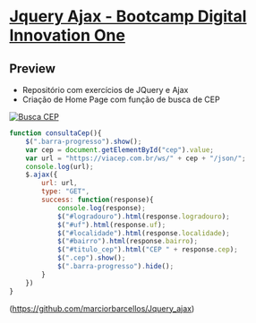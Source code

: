 # [Jquery Ajax - Bootcamp Digital Innovation One](https://github.com/marciorbarcellos/Jquery_ajax)

## Preview

- Repositório com exercícios de JQuery e Ajax
- Criação de Home Page com função de busca de CEP

[![Busca CEP](https://i.imgur.com/EEBWLhl.jpg "Busca CEP")](https://i.imgur.com/EEBWLhl.jpg "Busca CEP")

```javascript
function consultaCep(){
    $(".barra-progresso").show();
    var cep = document.getElementById("cep").value;
    var url = "https://viacep.com.br/ws/" + cep + "/json/";
    console.log(url);
    $.ajax({
        url: url,
        type: "GET",
        success: function(response){
            console.log(response);
            $("#logradouro").html(response.logradouro);
            $("#uf").html(response.uf);
            $("#localidade").html(response.localidade);
            $("#bairro").html(response.bairro);
            $("#titulo_cep").html("CEP " + response.cep);
            $(".cep").show();
            $(".barra-progresso").hide();
        }
    })
}
```

(https://github.com/marciorbarcellos/Jquery_ajax)


